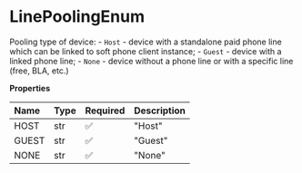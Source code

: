 # LinePoolingEnum

Pooling type of device: - `Host` - device with a standalone paid phone line which can be linked to soft phone client instance; - `Guest` - device with a linked phone line; - `None` - device without a phone line or with a specific line (free, BLA, etc.)

**Properties**

| Name  | Type | Required | Description |
| :---- | :--- | :------- | :---------- |
| HOST  | str  | ✅       | "Host"      |
| GUEST | str  | ✅       | "Guest"     |
| NONE  | str  | ✅       | "None"      |

<!-- This file was generated by liblab | https://liblab.com/ -->
